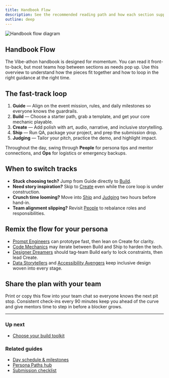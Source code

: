 ```yaml
---
title: Handbook Flow
description: See the recommended reading path and how each section supports your build.
outline: deep
---
```


![Handbook flow diagram](./handbook-flow-diagram-3130.png)

## Handbook Flow

The Vibe-athon handbook is designed for momentum. You can read it front-to-back, but most teams hop between sections as needs pop up. Use this overview to understand how the pieces fit together and how to loop in the right guidance at the right time.

## The fast-track loop

1. **Guide** — Align on the event mission, rules, and daily milestones so everyone knows the guardrails.
2. **Build** — Choose a starter path, grab a template, and get your core mechanic playable.
3. **Create** — Add polish with art, audio, narrative, and inclusive storytelling.
4. **Ship** — Run QA, package your project, and prep the submission drop.
5. **Judging** — Tailor your pitch, practice the demo, and highlight impact.

Throughout the day, swing through **People** for persona tips and mentor connections, and **Ops** for logistics or emergency backups.

## When to switch tracks

- **Stuck choosing tech?** Jump from Guide directly to [Build](/build/index).
- **Need story inspiration?** Skip to [Create](/create/index) even while the core loop is under construction.
- **Crunch time looming?** Move into [Ship](/ship/index) and [Judging](/judging/index) two hours before hand-in.
- **Team alignment slipping?** Revisit [People](/people/index) to rebalance roles and responsibilities.

## Remix the flow for your persona

- [Prompt Engineers](/people/paths/prompt-engineer) can prototype fast, then lean on Create for clarity.
- [Code Mechanics](/people/paths/code-mechanic) may iterate between Build and Ship to harden the tech.
- [Designer Dreamers](/people/paths/designer-dreamer) should tag-team Build early to lock constraints, then lead Create.
- [Data Storytellers](/people/paths/data-storyteller) and [Accessibility Avengers](/people/paths/accessibility-avenger) keep inclusive design woven into every stage.

## Share the plan with your team

Print or copy this flow into your team chat so everyone knows the next pit stop. Consistent check-ins every 90 minutes keep you ahead of the curve and give mentors time to step in before a blocker grows.

---

### Up next

- [Choose your build toolkit](/build/index)

### Related guides

- [Day schedule & milestones](/guide/schedule)
- [Persona Paths hub](/people/persona-paths)
- [Submission checklist](/ship/qa-checklist)
